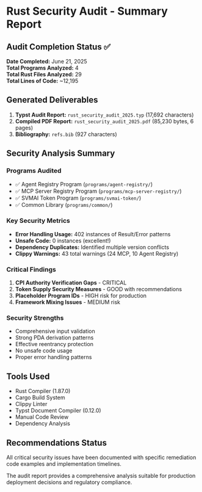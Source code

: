 # Rust Security Audit - Summary Report

## Audit Completion Status ✅

**Date Completed:** June 21, 2025  
**Total Programs Analyzed:** 4  
**Total Rust Files Analyzed:** 29  
**Total Lines of Code:** ~12,195  

## Generated Deliverables

1. **Typst Audit Report:** `rust_security_audit_2025.typ` (17,692 characters)
2. **Compiled PDF Report:** `rust_security_audit_2025.pdf` (85,230 bytes, 6 pages)
3. **Bibliography:** `refs.bib` (927 characters)

## Security Analysis Summary

### Programs Audited
- ✅ Agent Registry Program (`programs/agent-registry/`)
- ✅ MCP Server Registry Program (`programs/mcp-server-registry/`)
- ✅ SVMAI Token Program (`programs/svmai-token/`)
- ✅ Common Library (`programs/common/`)

### Key Security Metrics
- **Error Handling Usage:** 402 instances of Result/Error patterns
- **Unsafe Code:** 0 instances (excellent!)
- **Dependency Duplicates:** Identified multiple version conflicts
- **Clippy Warnings:** 43 total warnings (24 MCP, 10 Agent Registry)

### Critical Findings
1. **CPI Authority Verification Gaps** - CRITICAL
2. **Token Supply Security Measures** - GOOD with recommendations
3. **Placeholder Program IDs** - HIGH risk for production
4. **Framework Mixing Issues** - MEDIUM risk

### Security Strengths
- Comprehensive input validation
- Strong PDA derivation patterns
- Effective reentrancy protection
- No unsafe code usage
- Proper error handling patterns

## Tools Used
- Rust Compiler (1.87.0)
- Cargo Build System
- Clippy Linter
- Typst Document Compiler (0.12.0)
- Manual Code Review
- Dependency Analysis

## Recommendations Status
All critical security issues have been documented with specific remediation code examples and implementation timelines.

The audit report provides a comprehensive analysis suitable for production deployment decisions and regulatory compliance.